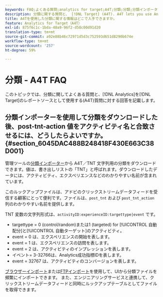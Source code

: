 ```yaml
---
keywords: FAQ;よくある質問;analytics for target;A4T;分類;分類;分類インポーター; post-tnt-action
description: 分類に関する質問と、 [!DNL Target] (A4T). A4T lets you use Analytics reporting for [!DNL Target] アクティビティに対するAnalyticsの使用に関する回答を検索します。
title: A4Tを使用した分類に関する情報はどこで入手できますか。
feature: Analytics for Target（A4T）
exl-id: 875f6c1c-1bda-40a9-96f2-d58c00d91d20
translation-type: tm+mt
source-git-commit: a92e88b46c72971d5d3c752593d651d8290b674e
workflow-type: tm+mt
source-wordcount: '257'
ht-degree: 59%

---
```


# 分類 - A4T FAQ

このトピックでは、分類に関してよくある質問と、[!DNL Analytics]を[!DNL Target]のレポートソースとして使用する(A4T)質問に対する回答を記載します。

## 分類インポーターを使用して分類をダウンロードした後、post-tnt-action 値をアクティビティ名と合致させるには、どうしたらよいですか。{#section_6045DAC488B248418F430E663C38D001}

管理ツールの[分類インポーター](https://experienceleague.adobe.com/docs/analytics/components/classifications/classifications-importer/c-working-with-saint.html)から A4T／TNT 文字列用の分類をダウンロードできます。値は、書き出しリストの「TNT」と呼ばれます。ダウンロードしたデータには、アクティビティ、エクスペリエンスなどのわかりやすい名前が含まれています。

このルックアップファイルは、アドビのクリックストリームデータフィードを受信する顧客にとって便利です。ファイルは、`post_tnt` および `post_tnt_action` 列のわかりやすい名前を提供します。

TNT 変数の文字列形式は、`activityID:experienceID:targettype|event` です。

* targettype = 0 (control/random)または1 (targeted) for [!UICONTROL 自動配分]と[!UICONTROL 自動ターゲット]のアクティビティ。
* event = 0 は、エクスペリエンスの開始を表します。
* event = 1 は、エクスペリエンスの訪問を表します。
* event = 2 は、アクティビティのインプレッションを表します。
* イベント= 3-32766は、Analytics成功指標IDを表します。
* event = 32767 は、アクティビティのコンバージョンを表します。

[ブラウザーインポート](https://docs.adobe.com/help/en/analytics/components/classifications/classifications-importer/browser-import.html)または[FTPインポート](https://docs.adobe.com/help/en/analytics/components/classifications/classifications-importer/import-file.html)を使用して、UIから分類ファイルを頻繁にインポートできます。 また、エンジニアリングサービスと連携して、クリックストリームデータフィードと同時にルックアップテーブルとしてファイルを取得できます。
